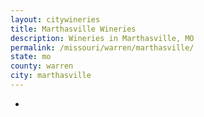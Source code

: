 ```yaml
---
layout: citywineries
title: Marthasville Wineries
description: Wineries in Marthasville, MO
permalink: /missouri/warren/marthasville/
state: mo
county: warren
city: marthasville
---
```

-
